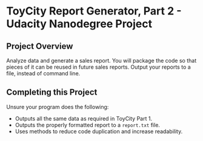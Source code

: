 # ToyCity Report Generator, Part 2 - Udacity Nanodegree Project

## Project Overview

Analyze data and generate a sales report. You will package the code so that pieces of it can be reused in future sales reports. Output your reports to a file, instead of command line.


## Completing this Project

Unsure your program does the following:

* Outputs all the same data as required in ToyCity Part 1.
* Outputs the properly formatted report to a `report.txt` file.
* Uses methods to reduce code duplication and increase readability.
